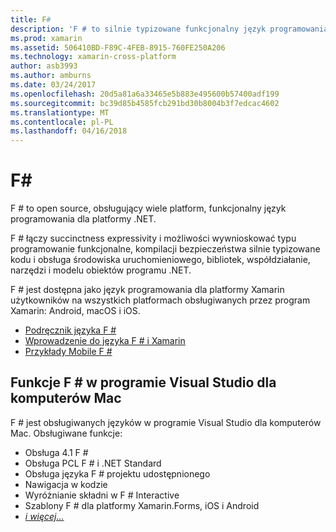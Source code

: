 ```yaml
---
title: F#
description: 'F # to silnie typizowane funkcjonalny język programowania przeznaczonych do uruchamiania na platformie .NET'
ms.prod: xamarin
ms.assetid: 506410BD-F89C-4FEB-8915-760FE250A206
ms.technology: xamarin-cross-platform
author: asb3993
ms.author: amburns
ms.date: 03/24/2017
ms.openlocfilehash: 20d5a81a6a33465e5b883e495600b57400adf199
ms.sourcegitcommit: bc39d85b4585fcb291bd30b8004b3f7edcac4602
ms.translationtype: MT
ms.contentlocale: pl-PL
ms.lasthandoff: 04/16/2018
---
```

# <a name="f35"></a>F&#35;

F # to open source, obsługujący wiele platform, funkcjonalny język programowania dla platformy .NET.

F # łączy succinctness expressivity i możliwości wywnioskować typu programowanie funkcjonalne, kompilacji bezpieczeństwa silnie typizowane kodu i obsługa środowiska uruchomieniowego, bibliotek, współdziałanie, narzędzi i modelu obiektów programu .NET.

F # jest dostępna jako język programowania dla platformy Xamarin użytkowników na wszystkich platformach obsługiwanych przez program Xamarin: Android, macOS i iOS.

- [Podręcznik języka F #](https://docs.microsoft.com/dotnet/fsharp/)
- [Wprowadzenie do języka F # i Xamarin](overview.md)
- [Przykłady Mobile F #](samples.md)

## <a name="f-features-in-visual-studio-for-mac"></a>Funkcje F # w programie Visual Studio dla komputerów Mac

F # jest obsługiwanych języków w programie Visual Studio dla komputerów Mac. Obsługiwane funkcje:

- Obsługa 4.1 F #
- Obsługa PCL F # i .NET Standard
- Obsługa języka F # projektu udostępnionego
- Nawigacja w kodzie
- Wyróżnianie składni w F # Interactive
- Szablony F # dla platformy Xamarin.Forms, iOS i Android
- [*i więcej...*](https://developer.xamarin.com/releases/studio/xamarin.studio_6.0/xamarin.studio_6.0/#F_Enhancements)
